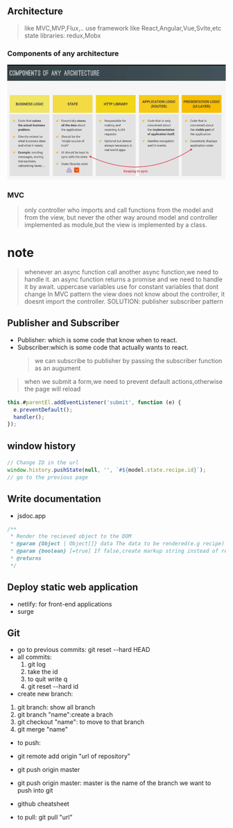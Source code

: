 ## Architecture

> like MVC,MVP,Flux,..
> use framework like React,Angular,Vue,Svlte,etc
> state libraries: redux,Mobx

### Components of any architecture

![alt text](architectureComp.png)

### MVC

> only controller who imports and call functions from the model
> and from the view, but never the other way around
> model and controller implemented as module,but the view is implemented by a class.

# note

> whenever an async function call another async function,we need to handle it.
> an async function returns a promise and we need to handle it by await.
> uppercase variables use for constant variables that dont change
> In MVC pattern the view does not know about the controller, it doesnt import the controller. SOLUTION: publisher subscriber pattern

## Publisher and Subscriber

- Publisher: which is some code that know when to react.
- Subscriber:which is some code that actually wants to react.
  > we can subscribe to publisher by passing the subscriber function as an augument

> when we submit a form,we need to prevent default actions,otherwise the page will reload

```js
this.#parentEl.addEventListener('submit', function (e) {
  e.preventDefault();
  handler();
});
```

## window history

```js
// Change ID in the url
window.history.pushState(null, '', `#${model.state.recipe.id}`);
// go to the previous page
```

## Write documentation

- jsdoc.app

```js
/**
 * Render the recieved object to the DOM
 * @param {Object | Object[]} data The data to be rendered(e.g recipe)
 * @param {boolean} [=true] If false,create markup string instead of rendering to the DOM
 * @returns
 */
```

## Deploy static web application

- netlify: for front-end applications
- surge

## Git

- go to previous commits:
  git reset --hard HEAD
- all commits:
  1. git log
  2. take the id
  3. to quit write q
  4. git reset --hard id
- create new branch:

1. git branch: show all branch
2. git branch "name":create a brach
3. git checkout "name": to move to that branch
4. git merge "name"

- to push:
- git remote add origin "url of repository"
- git push origin master
- git push origin master: master is the name of the branch we want to push into git
- github cheatsheet

- to pull:
  git pull "url"
